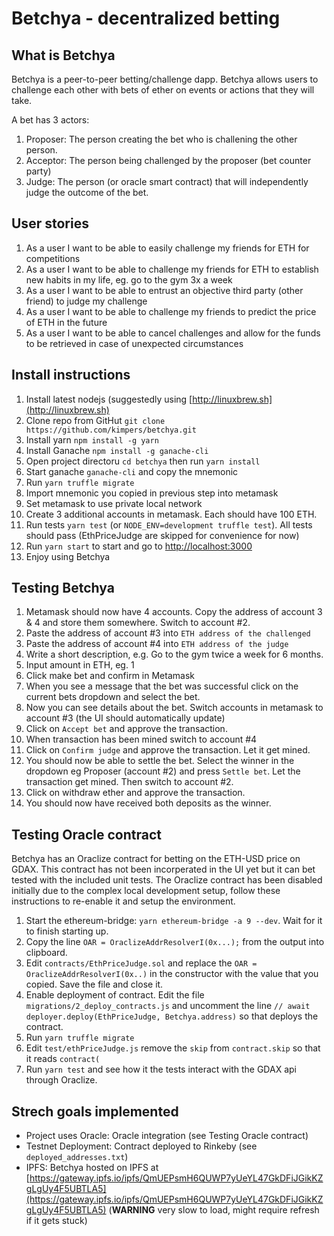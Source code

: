 # Betchya - decentralized betting

## What is Betchya
Betchya is a peer-to-peer betting/challenge dapp. Betchya allows users to challenge each other with bets of ether on events or actions that they will take.

A bet has 3 actors:

1. Proposer: The person creating the bet who is challening the other person.
2. Acceptor: The person being challenged by the proposer (bet counter party)
3. Judge: The person (or oracle smart contract) that will independently judge the outcome of the bet.

## User stories

1. As a user I want to be able to easily challenge my friends for ETH for competitions
2. As a user I want to be able to challenge my friends for ETH to establish new habits in my life, eg. go to the gym 3x a week
3. As a user I want to be able to entrust an objective third party (other friend) to judge my challenge
4. As a user I want to be able to challenge my friends to predict the price of ETH in the future
5. As a user I want to be able to cancel challenges and allow for the funds to be retrieved in case of unexpected circumstances


## Install instructions
1. Install latest nodejs (suggestedly using [http://linuxbrew.sh](http://linuxbrew.sh)
2. Clone repo from GitHut `git clone https://github.com/kimpers/betchya.git`
3. Install yarn `npm install -g yarn`
4. Install Ganache `npm install -g ganache-cli`
5. Open project directoru `cd betchya` then run `yarn install`
6. Start ganache `ganache-cli` and copy the mnemonic
7. Run `yarn truffle migrate`
8. Import mnemonic you copied in previous step into metamask
9. Set metamask to use private local network
10. Create 3 additional accounts in metamask. Each should have 100 ETH.
11. Run tests `yarn test` (or `NODE_ENV=development truffle test`). All tests should pass (EthPriceJudge are skipped for convenience for now)
12. Run `yarn start` to start and go to [http://localhost:3000](http://localhost:3000)
13. Enjoy using Betchya

## Testing Betchya
1. Metamask should now have 4 accounts. Copy the address of account 3 & 4 and store them somewhere. Switch to account #2.
2. Paste the address of account #3 into `ETH address of the challenged`
3. Paste the address of account #4 into `ETH address of the judge`
4. Write a short description, e.g. Go to the gym twice a week for 6 months.
5. Input amount in ETH, eg. 1
6. Click make bet and confirm in Metamask
7. When you see a message that the bet was successful click on the current bets dropdown and select the bet.
8. Now you can see details about the bet. Switch accounts in metamask to account #3 (the UI should automatically update)
9. Click on `Accept bet` and approve the transaction.
10. When transaction has been mined switch to account #4
11. Click on `Confirm judge` and approve the transaction. Let it get mined.
12. You should now be able to settle the bet. Select the winner in the dropdown eg Proposer (account #2) and press `Settle bet`. Let the transaction get mined. Then switch to account #2.
13. Click on withdraw ether and approve the transaction.
14. You should now have received both deposits as the winner.

## Testing Oracle contract
Betchya has an Oraclize contract for betting on the ETH-USD price on GDAX. This contract has not been incorperated in the UI yet but it can bet tested with the included unit tests. The Oraclize contract has been disabled initially due to the complex local development setup, follow these instructions to re-enable it and setup the environment.

1. Start the ethereum-bridge: `yarn ethereum-bridge -a 9 --dev`. Wait for it to finish starting up.
2. Copy the line `OAR = OraclizeAddrResolverI(0x...);` from the output into clipboard.
3. Edit `contracts/EthPriceJudge.sol` and replace the `OAR = OraclizeAddrResolverI(0x..)` in the constructor with the value that you copied. Save the file and close it.
1. Enable deployment of contract. Edit the file `migrations/2_deploy_contracts.js` and uncomment the line ```// await deployer.deploy(EthPriceJudge, Betchya.address)``` so that deploys the contract.
2. Run `yarn truffle migrate`
3. Edit `test/ethPriceJudge.js` remove the `skip` from `contract.skip` so that it reads `contract(`
4. Run `yarn test` and see how it the tests interact with the GDAX api through Oraclize.

## Strech goals implemented
* Project uses Oracle: Oracle integration (see Testing Oracle contract)
* Testnet Deployment: Contract deployed to Rinkeby (see `deployed_addresses.txt`)
* IPFS: Betchya hosted on IPFS at [https://gateway.ipfs.io/ipfs/QmUEPsmH6QUWP7yUeYL47GkDFiJGikKZgLgUy4F5UBTLA5](https://gateway.ipfs.io/ipfs/QmUEPsmH6QUWP7yUeYL47GkDFiJGikKZgLgUy4F5UBTLA5) (**WARNING** very slow to load, might require refresh if it gets stuck)

